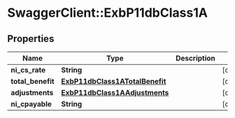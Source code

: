 # SwaggerClient::ExbP11dbClass1A

## Properties
Name | Type | Description | Notes
------------ | ------------- | ------------- | -------------
**ni_cs_rate** | **String** |  | [optional] 
**total_benefit** | [**ExbP11dbClass1ATotalBenefit**](ExbP11dbClass1ATotalBenefit.md) |  | [optional] 
**adjustments** | [**ExbP11dbClass1AAdjustments**](ExbP11dbClass1AAdjustments.md) |  | [optional] 
**ni_cpayable** | **String** |  | [optional] 

